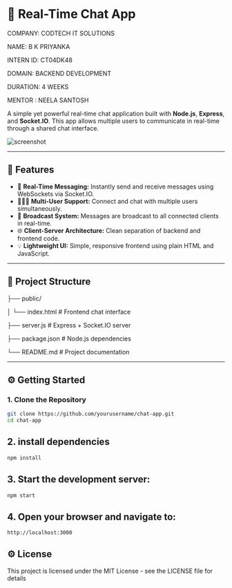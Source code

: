 # 💬 Real-Time Chat App

COMPANY: CODTECH IT SOLUTIONS

NAME: B K PRIYANKA

INTERN ID: CT04DK48

DOMAIN: BACKEND DEVELOPMENT

DURATION: 4 WEEKS

MENTOR : NEELA SANTOSH

A simple yet powerful real-time chat application built with **Node.js**, **Express**, and **Socket.IO**. This app allows multiple users to communicate in real-time through a shared chat interface.

![screenshot](https://via.placeholder.com/800x400.png?text=Real-Time+Chat+App)

---

## 🚀 Features

- 📡 **Real-Time Messaging:** Instantly send and receive messages using WebSockets via Socket.IO.
- 🧑‍🤝‍🧑 **Multi-User Support:** Connect and chat with multiple users simultaneously.
- 🔁 **Broadcast System:** Messages are broadcast to all connected clients in real-time.
- 🌐 **Client-Server Architecture:** Clean separation of backend and frontend code.
- 💡 **Lightweight UI:** Simple, responsive frontend using plain HTML and JavaScript.

---

## 📁 Project Structure

├── public/

│ └── index.html # Frontend chat interface

├── server.js # Express + Socket.IO server

├── package.json # Node.js dependencies

└── README.md # Project documentation


---

## ⚙️ Getting Started

### 1. Clone the Repository

```bash
git clone https://github.com/yourusername/chat-app.git
cd chat-app
```
## 2. install dependencies

```bash
npm install
```
## 3. Start the development server:
```bash
npm start
```
## 4. Open your browser and navigate to:
```bash
http://localhost:3000
```
## ⚙️ License
This project is licensed under the MIT License - see the LICENSE file for details
